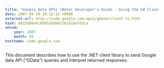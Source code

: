 ```yaml
---
title: "Google Data APIs (Beta) Developer's Guide - Using the C# Client Library"
date: 2007-05-29 19:12:12 +0000
external-url: http://code.google.com/apis/gdata/client-cs.html
hash: b615db6e6c098526db01701e1be7d3ca
annum:
    year: 2007
    month: 05
hostname: code.google.com
---
```


This document describes how to use the .NET client library to send Google data API ("GData") queries and interpret returned responses.
